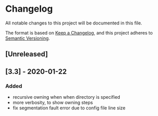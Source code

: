 # Changelog

All notable changes to this project will be documented in this file.

The format is based on [Keep a Changelog](https://keepachangelog.com/en/1.0.0/),
and this project adheres to [Semantic Versioning](https://semver.org/spec/v2.0.0.html).

## [Unreleased]

## [3.3] - 2020-01-22

### Added

- recursive owning when when directory is specified
- more verbosity, to show owning steps
- fix segmentation fault error due to config file line size 
